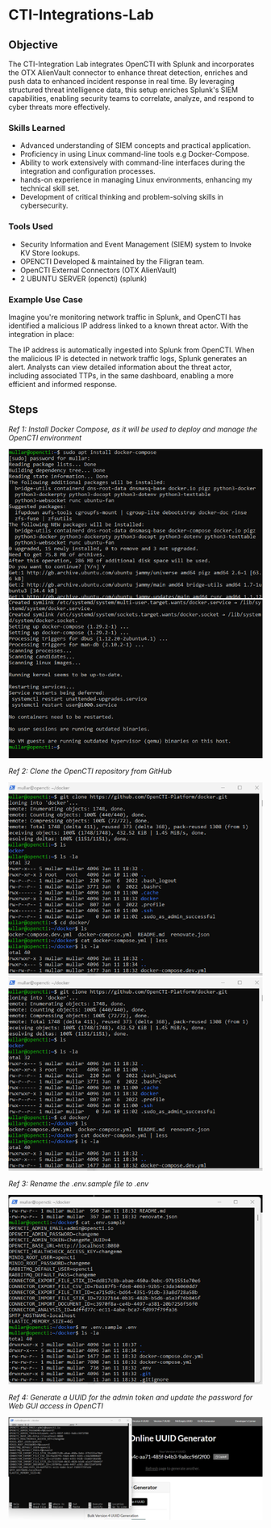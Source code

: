 # CTI-Integrations-Lab

## Objective

The CTI-Integration Lab integrates OpenCTI with Splunk and incorporates the OTX AlienVault connector to enhance threat detection, enriches and push data to enhanced incident response in real time. By leveraging structured threat intelligence data, this setup enriches Splunk's SIEM capabilities, enabling security teams to correlate, analyze, and respond to cyber threats more effectively.

### Skills Learned

- Advanced understanding of SIEM concepts and practical application.
- Proficiency in using Linux command-line tools e.g Docker-Compose.
- Ability to work extensively with command-line interfaces during the integration and configuration processes.
- hands-on experience in managing Linux environments, enhancing my technical skill set.
- Development of critical thinking and problem-solving skills in cybersecurity.

### Tools Used

- Security Information and Event Management (SIEM) system to Invoke KV Store lookups.
- OPENCTI Developed & maintained by the Filigran team.
- OpenCTI External Connectors (OTX AlienVault)
- 2 UBUNTU SERVER (opencti) (splunk)

### Example Use Case

Imagine you're monitoring network traffic in Splunk, and OpenCTI has identified a malicious IP address linked to a known threat actor. With the integration in place:

The IP address is automatically ingested into Splunk from OpenCTI.
When the malicious IP is detected in network traffic logs, Splunk generates an alert.
Analysts can view detailed information about the threat actor, including associated TTPs, in the same dashboard, enabling a more efficient and informed response.

## Steps

*Ref 1: Install Docker Compose, as it will be used to deploy and manage the OpenCTI environment*

<img src="https://github.com/mullarcyber/CTI-images/blob/79569250e3273659fb10a024bdfc7ce4afddf1a7/docker-compose%20install%201.png" />
<img src="https://github.com/mullarcyber/CTI-images/blob/79569250e3273659fb10a024bdfc7ce4afddf1a7/docker%20install2.png" />

*Ref 2: Clone the OpenCTI repository from GitHub*

<img src="https://github.com/mullarcyber/CTI-images/blob/79569250e3273659fb10a024bdfc7ce4afddf1a7/gthub%20clone%20OpenCTI%20docker.png" />
<img src="https://github.com/mullarcyber/CTI-images/blob/79569250e3273659fb10a024bdfc7ce4afddf1a7/gthub%20clone%20OpenCTI%20docker.png" />

*Ref 3: Rename the .env.sample file to .env*

<img src="https://github.com/mullarcyber/CTI-images/blob/79569250e3273659fb10a024bdfc7ce4afddf1a7/rename%20.env%20sample%20to%20.env.png" />

*Ref 4: Generate a UUID for the admin token and update the password for Web GUI access in OpenCTI*

<img src="https://github.com/mullarcyber/CTI-images/blob/79569250e3273659fb10a024bdfc7ce4afddf1a7/Config%20.env%20and%20editing.png" />





